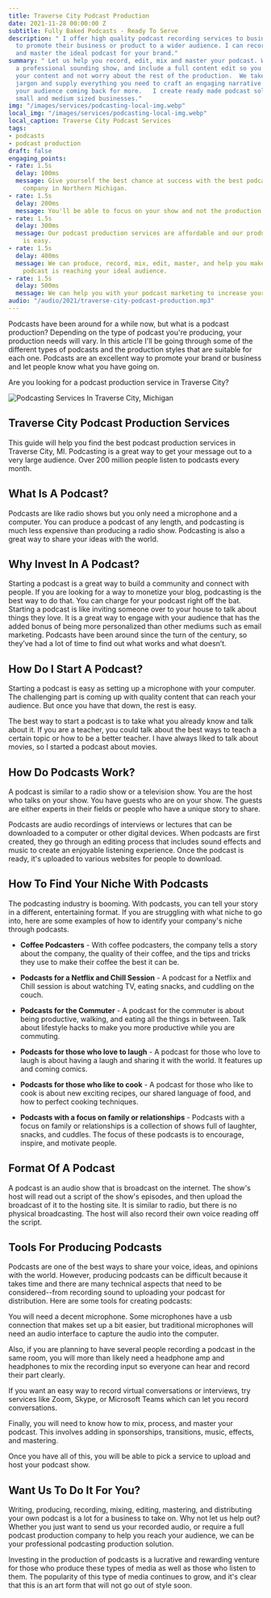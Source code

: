 ```yaml
---
title: Traverse City Podcast Production
date: 2021-11-28 00:00:00 Z
subtitle: Fully Baked Podcasts - Ready To Serve
description: " I offer high quality podcast recording services to businesses wanting
  to promote their business or product to a wider audience. I can record, edit, mix
  and master the ideal podcast for your brand."
summary: " Let us help you record, edit, mix and master your podcast. We'll produce
  a professional sounding show, and include a full content edit so you can focus on
  your content and not worry about the rest of the production.  We take away the technological
  jargon and supply everything you need to craft an engaging narrative that keeps
  your audience coming back for more.   I create ready made podcast solutions for
  small and medium sized businesses."
img: "/images/services/podcasting-local-img.webp"
local_img: "/images/services/podcasting-local-img.webp"
local_caption: Traverse City Podcast Services
tags:
- podcasts
- podcast production
draft: false
engaging_points:
- rate: 1.5s
  delay: 100ms
  message: Give yourself the best chance at success with the best podcast production
    company in Northern Michigan.
- rate: 1.5s
  delay: 200ms
  message: You'll be able to focus on your show and not the production process.
- rate: 1.5s
  delay: 300ms
  message: Our podcast production services are affordable and our production process
    is easy.
- rate: 1.5s
  delay: 400ms
  message: We can produce, record, mix, edit, master, and help you make sure your
    podcast is reaching your ideal audience.
- rate: 1.5s
  delay: 500ms
  message: We can help you with your podcast marketing to increase your reach.
audio: "/audio/2021/traverse-city-podcast-production.mp3"
---
```


Podcasts have been around for a while now, but what is a podcast production? Depending on the type of podcast you're producing, your production needs will vary. In this article I'll be going through some of the different types of podcasts and the production styles that are suitable for each one. Podcasts are an excellent way to promote your brand or business and let people know what you have going on.


Are you looking for a podcast production service in Traverse City?

![Podcasting Services In Traverse City, Michigan](/images/services/traverse-city-podcasting-hero.webp "Podcasting Recording & Editing In Traverse City")


## Traverse City Podcast Production Services


This guide will help you find the best podcast production services in Traverse City, MI. Podcasting is a great way to get your message out to a very large audience. Over 200 million people listen to podcasts every month.


## What Is A Podcast?

Podcasts are like radio shows but you only need a microphone and a computer. You can produce a podcast of any length, and podcasting is much less expensive than producing a radio show. Podcasting is also a great way to share your ideas with the world.


## Why Invest In A Podcast?

Starting a podcast is a great way to build a community and connect with people. If you are looking for a way to monetize your blog, podcasting is the best way to do that. You can charge for your podcast right off the bat. Starting a podcast is like inviting someone over to your house to talk about things they love. It is a great way to engage with your audience that has the added bonus of being more personalized than other mediums such as email marketing. Podcasts have been around since the turn of the century, so they’ve had a lot of time to find out what works and what doesn’t.


## How Do I Start A Podcast?

Starting a podcast is easy as setting up a microphone with your computer. The challenging part is coming up with quality content that can reach your audience. But once you have that down, the rest is easy.


The best way to start a podcast is to take what you already know and talk about it. If you are a teacher, you could talk about the best ways to teach a certain topic or how to be a better teacher. I have always liked to talk about movies, so I started a podcast about movies.


## How Do Podcasts Work?

A podcast is similar to a radio show or a television show. You are the host who talks on your show. You have guests who are on your show. The guests are either experts in their fields or people who have a unique story to share.

Podcasts are audio recordings of interviews or lectures that can be downloaded to a computer or other digital devices. When podcasts are first created, they go through an editing process that includes sound effects and music to create an enjoyable listening experience. Once the podcast is ready, it's uploaded to various websites for people to download.


## How To Find Your Niche With Podcasts


The podcasting industry is booming. With podcasts, you can tell your story in a different, entertaining format. If you are struggling with what niche to go into, here are some examples of how to identify your company's niche through podcasts.

- **Coffee Podcasters** - With coffee podcasters, the company tells a story about the company, the quality of their coffee, and the tips and tricks they use to make their coffee the best it can be.

- **Podcasts for a Netflix and Chill Session** - A podcast for a Netflix and Chill session is about watching TV, eating snacks, and cuddling on the couch. 

-  **Podcasts for the Commuter** - A podcast for the commuter is about being productive, walking, and eating all the things in between. Talk about lifestyle hacks to make you more productive while you are commuting. 

- **Podcasts for those who love to laugh** - A podcast for those who love to laugh is about having a laugh and sharing it with the world. It features up and coming comics. 

- **Podcasts for those who like to cook** - A podcast for those who like to cook is about new exciting recipes, our shared language of food, and how to perfect cooking techniques. 

- **Podcasts with a focus on family or relationships** - Podcasts with a focus on family or relationships is a collection of shows full of laughter, snacks, and cuddles. The focus of these podcasts is to encourage, inspire, and motivate people.


## Format Of A Podcast


 A podcast is an audio show that is broadcast on the internet. The show's host will read out a script of the show's episodes, and then upload the broadcast of it to the hosting site. It is similar to radio, but there is no physical broadcasting. The host will also record their own voice reading off the script. 


## Tools For Producing Podcasts


Podcasts are one of the best ways to share your voice, ideas, and opinions with the world. However, producing podcasts can be difficult because it takes time and there are many technical aspects that need to be considered--from recording sound to uploading your podcast for distribution. Here are some tools for creating podcasts: 


You will need a decent microphone. Some microphones have a usb connection that makes set up a bit easier, but traditional microphones will need an audio interface to capture the audio into the computer. 

Also, if you are planning to have several people recording a podcast in the same room, you will more than likely need a headphone amp and headphones to mix the recording input so everyone can hear and record their part clearly. 

If you want an easy way to record virtual conversations or interviews, try services like Zoom, Skype, or Microsoft Teams which can let you record conversations. 

Finally, you will need to know how to mix, process, and master your podcast. This involves adding in sponsorships, transitions, music, effects, and mastering.

Once you have all of this, you will be able to pick a service to upload and host your podcast show. 


## Want Us To Do It For You?

Writing, producing, recording, mixing, editing, mastering, and distributing your own podcast is a lot for a business to take on. Why not let us help out? Whether you just want to send us your recorded audio, or require a full podcast production company to help you reach your audience, we can be your professional podcasting production solution. 

Investing in the production of podcasts is a lucrative and rewarding venture for those who produce these types of media as well as those who listen to them. The popularity of this type of media continues to grow, and it's clear that this is an art form that will not go out of style soon. 
